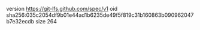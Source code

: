 version https://git-lfs.github.com/spec/v1
oid sha256:035c2054df9b01e44ad1b6235de49f5f819c31b160863b090962047b7e32ecdb
size 264
